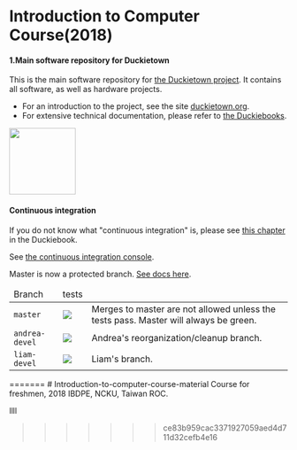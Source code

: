 
# Introduction to Computer Course(2018)

#### 1.Main software repository for Duckietown

This is the main software repository for [the Duckietown project][main]. It contains all software, as well as hardware projects.

- For an introduction to the project, see the site [duckietown.org][main].
- For extensive technical documentation, please refer to [the Duckiebooks][duckiebook].

[main]: http://duckietown.org/
[duckiebook]: http://book.duckietown.org/

<img src="http://duckietown.org/media/duckie2.png" width="120" height="120"/>

#### Continuous integration

If you do not know what "continuous integration" is, please see
 <a href="http://purl.org/dth/continuous-integration">this chapter</a> in the Duckiebook.

See [the continuous integration console](https://circleci.com/gh/duckietown/Software/).

Master is now a protected branch. [See docs here](https://github.com/blog/2051-protected-branches-and-required-status-checks).


<table>
<thead>
    <tr><td>Branch</td><td>tests</td><td></td></tr>
</thead>
<tbody>
    <tr>
        <td> <code>master</code> </td>
        <td>
            <a href="https://circleci.com/gh/duckietown/Software/tree/master">
                <img src='https://circleci.com/gh/duckietown/Software/tree/master.svg?style=shield'/></a>
        </td>
        <td>Merges to master are not allowed unless the tests pass. Master will always be green. </td>
    </tr>
    <tr>
        <td> <code>andrea-devel</code> </td>
        <td>
        <a href="https://circleci.com/gh/duckietown/Software/tree/andrea-devel">
        <img src='https://circleci.com/gh/duckietown/Software/tree/andrea-devel.svg?style=shield'/>
        </a>
        </td>
        <td> Andrea's reorganization/cleanup branch. </td>
    </tr>
    <tr>
        <td> <code>liam-devel</code> </td>
        <td>
        <a href="https://circleci.com/gh/duckietown/Software/tree/liam-devel">
        <img src='https://circleci.com/gh/duckietown/Software/tree/liam-devel.svg?style=shield'/>
        </a>
        </td>
        <td> Liam's branch. </td>
    </tr>
</tbody>
</table>
=======
# Introduction-to-computer-course-material
  Course for freshmen, 2018 IBDPE, NCKU, Taiwan ROC.  

llll
>>>>>>> ce83b959cac3371927059aed4d711d32cefb4e16
